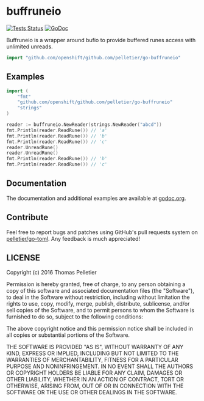 # buffruneio

[![Tests Status](https://travis-ci.org/pelletier/go-buffruneio.svg?branch=master)](https://travis-ci.org/pelletier/go-buffruneio)
[![GoDoc](https://godoc.org/github.com/pelletier/go-buffruneio?status.svg)](https://godoc.org/github.com/pelletier/go-buffruneio)

Buffruneio is a wrapper around bufio to provide buffered runes access with
unlimited unreads.

```go
import "github.com/openshift/github.com/pelletier/go-buffruneio"
```

## Examples

```go
import (
    "fmt"
    "github.com/openshift/github.com/pelletier/go-buffruneio"
    "strings"
)

reader := buffruneio.NewReader(strings.NewReader("abcd"))
fmt.Println(reader.ReadRune()) // 'a'
fmt.Println(reader.ReadRune()) // 'b'
fmt.Println(reader.ReadRune()) // 'c'
reader.UnreadRune()
reader.UnreadRune()
fmt.Println(reader.ReadRune()) // 'b'
fmt.Println(reader.ReadRune()) // 'c'
```

## Documentation

The documentation and additional examples are available at
[godoc.org](http://godoc.org/github.com/pelletier/go-buffruneio).

## Contribute

Feel free to report bugs and patches using GitHub's pull requests system on
[pelletier/go-toml](https://github.com/pelletier/go-buffruneio). Any feedback is
much appreciated!

## LICENSE

Copyright (c) 2016 Thomas Pelletier

Permission is hereby granted, free of charge, to any person obtaining a copy of
this software and associated documentation files (the "Software"), to deal in
the Software without restriction, including without limitation the rights to
use, copy, modify, merge, publish, distribute, sublicense, and/or sell copies of
the Software, and to permit persons to whom the Software is furnished to do so,
subject to the following conditions:

The above copyright notice and this permission notice shall be included in all
copies or substantial portions of the Software.

THE SOFTWARE IS PROVIDED "AS IS", WITHOUT WARRANTY OF ANY KIND, EXPRESS OR
IMPLIED, INCLUDING BUT NOT LIMITED TO THE WARRANTIES OF MERCHANTABILITY, FITNESS
FOR A PARTICULAR PURPOSE AND NONINFRINGEMENT. IN NO EVENT SHALL THE AUTHORS OR
COPYRIGHT HOLDERS BE LIABLE FOR ANY CLAIM, DAMAGES OR OTHER LIABILITY, WHETHER
IN AN ACTION OF CONTRACT, TORT OR OTHERWISE, ARISING FROM, OUT OF OR IN
CONNECTION WITH THE SOFTWARE OR THE USE OR OTHER DEALINGS IN THE SOFTWARE.
